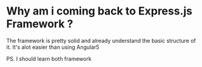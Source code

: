 # Why am i coming back to Express.js Framework ?
The framework is pretty solid and already understand the basic structure of it. It's alot easier than using Angular5

PS. I should learn both framework
